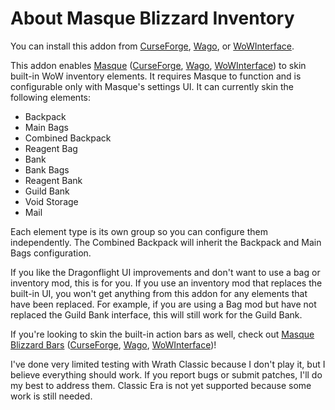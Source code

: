 # About Masque Blizzard Inventory

You can install this addon from [CurseForge](https://www.curseforge.com/wow/addons/masque-blizz-inventory "CurseForge"), [Wago](https://addons.wago.io/addons/masqueblizzinv), or [WoWInterface](https://www.wowinterface.com/downloads/info26503-MasqueBlizzardInventory.html).

This addon enables [Masque](https://github.com/SFX-WoW/Masque) ([CurseForge](https://www.curseforge.com/wow/addons/masque), [Wago](https://addons.wago.io/addons/masque), [WoWInterface](https://www.wowinterface.com/downloads/info12097-Masque.html)) to skin built-in WoW inventory elements.  It requires Masque to function and is configurable only with Masque's settings UI.  It can currently skin the following elements:

* Backpack
* Main Bags
* Combined Backpack
* Reagent Bag
* Bank
* Bank Bags
* Reagent Bank
* Guild Bank
* Void Storage
* Mail

Each element type is its own group so you can configure them independently.  The Combined Backpack will inherit the Backpack and Main Bags configuration.

If you like the Dragonflight UI improvements and don't want to use a bag or inventory mod, this is for you.  If you use an inventory mod that replaces the built-in UI, you won't get anything from this addon for any elements that have been replaced.  For example, if you are using a Bag mod but have not replaced the Guild Bank interface, this will still work for the Guild Bank.

If you're looking to skin the built-in action bars as well, check out [Masque Blizzard Bars](/kstange/MasqueBlizzBars) ([CurseForge](https://www.curseforge.com/wow/addons/masque-blizz-bars-revived "CurseForge"), [Wago](https://addons.wago.io/addons/masqueblizzbars), [WoWInterface](https://www.wowinterface.com/downloads/info26502-MasqueBlizzardBars.html))!

I've done very limited testing with Wrath Classic because I don't play it, but I believe everything should work.  If you report bugs or submit patches, I'll do my best to address them.  Classic Era is not yet supported because some work is still needed.
